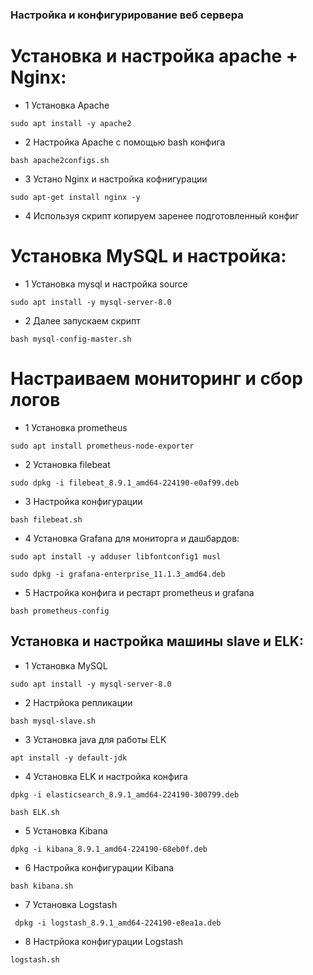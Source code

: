### Настройка и конфигурирование веб сервера
# Установка и настройка apache + Nginx:
-  1 Установка Apache
```
sudo apt install -y apache2
```
-  2 Настройка Apache с помощью bash конфига
```
bash apache2configs.sh
```
- 3 Устано Nginx и настройка кофнигурации
```
sudo apt-get install nginx -y
```
- 4 Используя скрипт копируем заренее подготовленный конфиг
# Установка MySQL и настройка:

- 1	Установка mysql и настройка source
```
sudo apt install -y mysql-server-8.0
```
- 2 Далее запускаем скрипт
```
bash mysql-config-master.sh
```
# Настраиваем мониторинг и сбор логов

- 1 Установка prometheus
```
sudo apt install prometheus-node-exporter
```
- 2 Установка filebeat
```
sudo dpkg -i filebeat_8.9.1_amd64-224190-e0af99.deb
```
- 3 Настройка конфигурации
```
bash filebeat.sh
```
- 4 Установка Grafana для мониторга и дашбардов:
```
sudo apt install -y adduser libfontconfig1 musl
```
```
sudo dpkg -i grafana-enterprise_11.1.3_amd64.deb
```

- 5 Настройка конфига и рестарт prometheus и grafana 
```
bash prometheus-config
```

## Установка и настройка машины slave и ELK:
- 1 Установка MySQL
```
sudo apt install -y mysql-server-8.0
```
- 2 Настрйока репликации 
```
bash mysql-slave.sh
```
- 3 Установка java для работы ELK
```
apt install -y default-jdk
```
- 4 Установка ELK и настройка конфига
```
dpkg -i elasticsearch_8.9.1_amd64-224190-300799.deb
```
```
bash ELK.sh
```
- 5 Установка Kibana
```
dpkg -i kibana_8.9.1_amd64-224190-68eb0f.deb
```
- 6 Настройка конфигурации Kibana
```
bash kibana.sh
```
- 7 Установка Logstash
```
 dpkg -i logstash_8.9.1_amd64-224190-e8ea1a.deb
```
- 8 Настрйока конфигурации Logstash
```
logstash.sh
```
